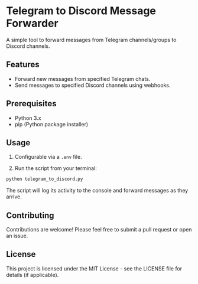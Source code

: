 # Telegram to Discord Message Forwarder

A simple tool to forward messages from Telegram channels/groups to Discord channels.

## Features

-   Forward new messages from specified Telegram chats.
-   Send messages to specified Discord channels using webhooks.

## Prerequisites

-   Python 3.x
-   pip (Python package installer)

## Usage
1. Configurable via a `.env` file.

2. Run the script from your terminal:

```bash
python telegram_to_discord.py
```

The script will log its activity to the console and forward messages as they arrive.

## Contributing

Contributions are welcome! Please feel free to submit a pull request or open an issue.

## License

This project is licensed under the MIT License - see the LICENSE file for details (if applicable). 